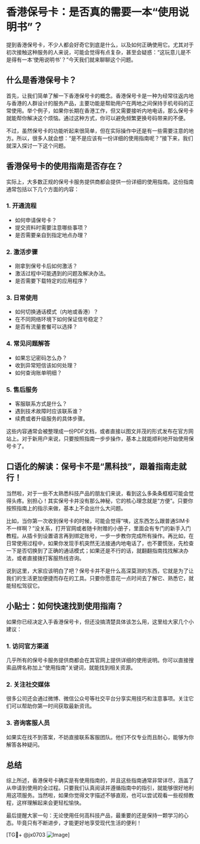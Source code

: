 # 香港保号卡：是否真的需要一本“使用说明书”？

提到香港保号卡，不少人都会好奇它到底是什么，以及如何正确使用它。尤其对于初次接触这种服务的人来说，可能会觉得有点复杂，甚至会疑惑：“这玩意儿是不是得有一本‘使用说明书’？”今天我们就来聊聊这个问题。

## 什么是香港保号卡？

首先，让我们简单了解一下香港保号卡的概念。香港保号卡是一种为经常往返内地与香港的人群设计的服务产品，主要功能是帮助用户在两地之间保持手机号码的正常使用。举个例子，如果你长期在香港工作，但又需要接听内地电话，那么保号卡就能帮你解决这个烦恼。通过这种方式，你可以避免频繁更换号码带来的不便。

不过，虽然保号卡的功能听起来很简单，但在实际操作中还是有一些需要注意的地方。所以，很多人就会想：“是不是应该有一份详细的使用指南呢？”接下来，我们就深入探讨一下这个问题。

## 香港保号卡的使用指南是否存在？

实际上，大多数正规的保号卡服务提供商都会提供一份详细的使用指南。这份指南通常包括以下几个方面的内容：

### 1. **开通流程**
   - 如何申请保号卡？
   - 提交资料时需要注意哪些事项？
   - 是否需要亲自到指定地点办理？

### 2. **激活步骤**
   - 刚拿到保号卡后如何激活？
   - 激活过程中可能遇到的问题及解决办法。
   - 是否需要下载特定的应用程序？

### 3. **日常使用**
   - 如何切换通话模式（内地或香港）？
   - 在不同网络环境下如何保证信号稳定？
   - 是否有流量套餐可以选择？

### 4. **常见问题解答**
   - 如果忘记密码怎么办？
   - 收到异常短信该如何处理？
   - 如何查询账单明细？

### 5. **售后服务**
   - 客服联系方式是什么？
   - 遇到技术故障时应该联系谁？
   - 续费或者升级服务的具体步骤。

这些内容通常会被整理成一份PDF文档，或者直接以图文并茂的形式发布在官方网站上。对于新用户来说，只要按照指南一步步操作，基本上就能顺利地开始使用保号卡了。

## 口语化的解读：保号卡不是“黑科技”，跟着指南走就行！

当然啦，对于一些不太熟悉科技产品的朋友们来说，看到这么多条条框框可能会觉得头疼。别担心！其实保号卡并没有那么神秘，它的核心理念就是“方便”。只要你按照指南上的指示来做，基本上不会出什么大问题。

比如，当你第一次收到保号卡的时候，可能会觉得“咦，这东西怎么跟普通SIM卡不一样啊？”没关系，打开官网或者随卡附赠的小册子，里面会有专门的新手入门教程。从插卡到设置语言再到绑定账号，一步一步教你完成所有操作。再比如，在日常使用过程中，如果你发现手机突然无法接通内地电话了，也不要慌张，先检查一下是否切换到了正确的通话模式；如果还是不行的话，就翻翻指南找找解决办法，或者直接拨打客服热线咨询。

说到这里，大家应该明白了吧？保号卡并不是什么高深莫测的东西，它就是为了让我们的生活更加便捷而存在的工具。只要你愿意花一点时间去了解它、熟悉它，就能轻松驾驭它。

## 小贴士：如何快速找到使用指南？

如果你已经决定入手香港保号卡，但还没搞清楚具体该怎么用，这里给大家几个小建议：

### 1. 访问官方渠道
   几乎所有的保号卡服务提供商都会在其官网上提供详细的使用说明。你可以直接搜索品牌名称加上“使用指南”关键词，就能找到相关资源。

### 2. 关注社交媒体
   很多公司还会通过微博、微信公众号等社交平台分享实用技巧和注意事项。关注它们可以帮助你第一时间获取最新资讯。

### 3. 咨询客服人员
   如果实在找不到答案，不妨直接联系客服团队。他们不仅专业而且耐心，能够为你解答各种疑问。

## 总结

综上所述，香港保号卡确实是有使用指南的，并且这些指南通常非常详尽，涵盖了从申请到使用的全过程。只要我们认真阅读并遵循指南中的指引，就能够很好地利用这项服务。当然啦，如果你觉得文字描述不够直观，也可以尝试观看一些视频教程，这样理解起来会更轻松愉快。

最后提醒大家一句：无论使用任何高科技产品，最重要的还是保持一颗学习的心态。毕竟只有不断进步，才能更好地享受现代生活的便利！

[TG💪+ @jx0703 ![Image](https://github.com/user-attachments/assets/dbca1d08-cadb-493c-b0ec-ad6f7a83f270)]